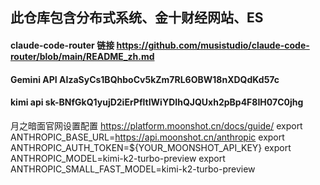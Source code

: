 ## 此仓库包含分布式系统、金十财经网站、ES


#### claude-code-router 链接 https://github.com/musistudio/claude-code-router/blob/main/README_zh.md
#### Gemini API AIzaSyCs1BQhboCv5kZm7RL6OBW18nXDQdKd57c

#### kimi api sk-BNfGkQ1yujD2iErPfltIWiYDIhQJQUxh2pBp4F8IH07C0jhg
月之暗面官网设置配置 https://platform.moonshot.cn/docs/guide/
export ANTHROPIC_BASE_URL=https://api.moonshot.cn/anthropic
export ANTHROPIC_AUTH_TOKEN=${YOUR_MOONSHOT_API_KEY}
export ANTHROPIC_MODEL=kimi-k2-turbo-preview
export ANTHROPIC_SMALL_FAST_MODEL=kimi-k2-turbo-preview

